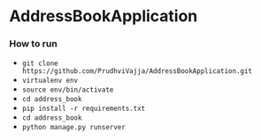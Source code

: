 # AddressBookApplication

### How to run
- `git clone https://github.com/PrudhviVajja/AddressBookApplication.git`
- `virtualenv env`
- `source env/bin/activate`
- `cd address_book`
- `pip install -r requirements.txt`
- `cd address_book`
- `python manage.py runserver`
